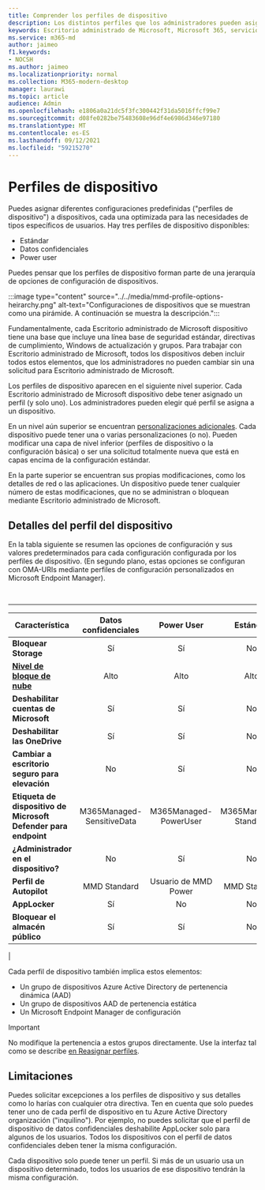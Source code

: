 ```yaml
---
title: Comprender los perfiles de dispositivo
description: Los distintos perfiles que los administradores pueden asignar a los dispositivos
keywords: Escritorio administrado de Microsoft, Microsoft 365, servicio, documentación
ms.service: m365-md
author: jaimeo
f1.keywords:
- NOCSH
ms.author: jaimeo
ms.localizationpriority: normal
ms.collection: M365-modern-desktop
manager: laurawi
ms.topic: article
audience: Admin
ms.openlocfilehash: e1806a0a21dc5f3fc300442f31da5016ffcf99e7
ms.sourcegitcommit: d08fe0282be75483608e96df4e6986d346e97180
ms.translationtype: MT
ms.contentlocale: es-ES
ms.lasthandoff: 09/12/2021
ms.locfileid: "59215270"
---
```

# <a name="device-profiles"></a>Perfiles de dispositivo

Puedes asignar diferentes configuraciones predefinidas ("perfiles de dispositivo") a dispositivos, cada una optimizada para las necesidades de tipos específicos de usuarios. Hay tres perfiles de dispositivo disponibles:

- Estándar
- Datos confidenciales
- Power user

Puedes pensar que los perfiles de dispositivo forman parte de una jerarquía de opciones de configuración de dispositivos.

:::image type="content" source="../../media/mmd-profile-options-heirarchy.png" alt-text="Configuraciones de dispositivos que se muestran como una pirámide. A continuación se muestra la descripción.":::

Fundamentalmente, cada Escritorio administrado de Microsoft dispositivo tiene una base que incluye una línea base de seguridad estándar, directivas de cumplimiento, Windows de actualización y grupos. Para trabajar con Escritorio administrado de Microsoft, todos los dispositivos deben incluir todos estos elementos, que los administradores no pueden cambiar sin una solicitud para Escritorio administrado de Microsoft.

Los perfiles de dispositivo aparecen en el siguiente nivel superior. Cada Escritorio administrado de Microsoft dispositivo debe tener asignado un perfil (y solo uno). Los administradores pueden elegir qué perfil se asigna a un dispositivo.

En un nivel aún superior se encuentran [personalizaciones adicionales](customizing.md). Cada dispositivo puede tener una o varias personalizaciones (o no). Pueden modificar una capa de nivel inferior (perfiles de dispositivo o la configuración básica) o ser una solicitud totalmente nueva que está en capas encima de la configuración estándar.

En la parte superior se encuentran sus propias modificaciones, como los detalles de red o las aplicaciones. Un dispositivo puede tener cualquier número de estas modificaciones, que no se administran o bloquean mediante Escritorio administrado de Microsoft.


## <a name="device-profile-details"></a>Detalles del perfil del dispositivo

En la tabla siguiente se resumen las opciones de configuración y sus valores predeterminados para cada configuración configurada por los perfiles de dispositivo. (En segundo plano, estas opciones se configuran con OMA-URIs mediante perfiles de configuración personalizados en Microsoft Endpoint Manager).

<br>

****

|Característica|Datos confidenciales|Power User|Estándar|
|---|:---:|:---:|:---:|
|**Bloquear Storage**|Sí|Sí|No|
|**[Nivel de bloque de nube](/graph/api/resources/intune-deviceconfig-defendercloudblockleveltype)**|Alto|Alto|Alto|
|**Deshabilitar cuentas de Microsoft**|Sí|Sí|No|
|**Deshabilitar las OneDrive**|Sí|Sí|No|
|**Cambiar a escritorio seguro para elevación**|No|Sí|No|
|**Etiqueta de dispositivo de Microsoft Defender para endpoint**|M365Managed-SensitiveData|M365Managed-PowerUser|M365Managed-Standard|
|**¿Administrador en el dispositivo?**|No|Sí|No|
|**Perfil de Autopilot**|MMD Standard|Usuario de MMD Power|MMD Standard|
|**AppLocker**|Sí|No|No|
|**Bloquear el almacén público**|Sí|Sí|No|
|

Cada perfil de dispositivo también implica estos elementos:

- Un grupo de dispositivos Azure Active Directory de pertenencia dinámica (AAD)
- Un grupo de dispositivos AAD de pertenencia estática
- Un Microsoft Endpoint Manager de configuración

> [!IMPORTANT]
> No modifique la pertenencia a estos grupos directamente. Use la interfaz tal como se describe [en Reasignar perfiles](../working-with-managed-desktop/change-device-profile.md).

## <a name="limitations"></a>Limitaciones

Puedes solicitar excepciones a los perfiles de dispositivo y sus detalles como lo harías con cualquier otra directiva. Ten en cuenta que solo puedes tener uno de cada perfil de dispositivo en tu Azure Active Directory organización ("inquilino"). Por ejemplo, no puedes solicitar que el perfil de dispositivo de datos confidenciales deshabilite AppLocker solo para algunos de los usuarios. Todos los dispositivos con el perfil de datos confidenciales deben tener la misma configuración.

Cada dispositivo solo puede tener un perfil. Si más de un usuario usa un dispositivo determinado, todos los usuarios de ese dispositivo tendrán la misma configuración.
